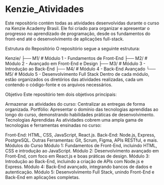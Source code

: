 ﻿# Kenzie_Atividades
Este repositório contém todas as atividades desenvolvidas durante o curso na Kenzie Academy Brasil. 
Ele foi criado para organizar e apresentar o progresso no aprendizado de programação, desde os fundamentos do front-end até o desenvolvimento de aplicações full-stack.

Estrutura do Repositório
O repositório segue a seguinte estrutura:

Kenzie/
├── M1/         # Módulo 1 - Fundamentos de Front-End
├── M2/         # Módulo 2 - Avançado em Front-End e Design
├── M3/         # Módulo 3 - Introdução ao Back-End
├── M4/         # Módulo 4 - Back-End Avançado
└── M5/         # Módulo 5 - Desenvolvimento Full Stack
Dentro de cada módulo, estão organizados os diretórios das atividades realizadas, cada um contendo o código-fonte e os arquivos necessários.

Objetivo
Este repositório tem dois objetivos principais:

Armazenar as atividades do curso: Centralizar as entregas de forma organizada.
Portfólio: Apresentar o domínio das tecnologias aprendidas ao longo do curso, demonstrando habilidades práticas de desenvolvimento.
Tecnologias Aprendidas
As atividades cobrem uma ampla gama de tecnologias e ferramentas ensinadas no curso:

Front-End: HTML, CSS, JavaScript, React.js.
Back-End: Node.js, Express, PostgreSQL.
Outras Ferramentas: Git, Scrum, Figma, APIs RESTful, e mais.
Módulos do Curso
Módulo 1: Fundamentos de Front-End, incluindo HTML, CSS e introdução ao JavaScript.
Módulo 2: Desenvolvimento avançado em Front-End, com foco em React.js e boas práticas de design.
Módulo 3: Introdução ao Back-End, incluindo a criação de APIs com Node.js e Express.
Módulo 4: Back-End avançado, integrando bancos de dados e autenticação.
Módulo 5: Desenvolvimento Full Stack, unindo Front-End e Back-End em aplicações completas.
